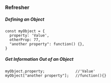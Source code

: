 ### Refresher
##### Defining an Object
    const myObject = {
      property: 'Value',
      otherProp: 77,
      "another property": function() {},
    }
##### Get Information Out of an Object
    myObject.property;              //'Value'
    myObject["another property"];   //function(){}
    

